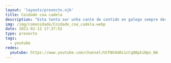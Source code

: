 ```yaml
---
layout: 'layouts/proxecto.njk'
title: Coidado coa cadela
description: "Esta tenta ser unha canle de contido en galego sempre desde o feminismo, a interseccionalidade, o LGTBIAQ+, a autocrítica e o coidado pola lingua galega. Sexa normativa ou non \U0001F618\n\nPodes atoparme nas redes de Nuria Vil e estarei encantada de recibir suxestións, propostas e memes! \U0001F6F8\U0001F404"
img: /img/comunidade/Coidado_coa_cadela.webp
date: 2021-02-12 17:37:52
type: proxecto
tags:
  - youtube
redes:
  youtube: https://www.youtube.com/channel/UCFNVdaRz1cCqQ0pkiNpx_NA
---
```

